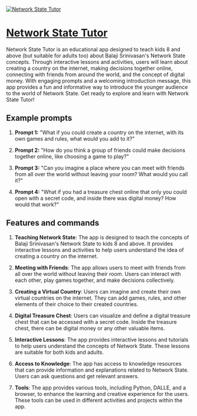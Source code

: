 [![Network State Tutor](https://files.oaiusercontent.com/file-1JHW3xcuuxN2x59DxmouPett?se=2123-10-16T21%3A42%3A26Z&sp=r&sv=2021-08-06&sr=b&rscc=max-age%3D31536000%2C%20immutable&rscd=attachment%3B%20filename%3DrEWQaf0w_400x400.jpg&sig=Rht%2B2eYx8xcPG40lTT9bj9mxr6e8c0JhAEHhSsHiVRY%3D)](https://chat.openai.com/g/g-DWtsLtIjS-network-state-tutor)

# [Network State Tutor](https://chat.openai.com/g/g-DWtsLtIjS-network-state-tutor)

Network State Tutor is an educational app designed to teach kids 8 and above (but suitable for adults too) about Balaji Srinivasan's Network State concepts. Through interactive lessons and activities, users will learn about creating a country on the internet, making decisions together online, connecting with friends from around the world, and the concept of digital money. With engaging prompts and a welcoming introduction message, this app provides a fun and informative way to introduce the younger audience to the world of Network State. Get ready to explore and learn with Network State Tutor!

## Example prompts

1. **Prompt 1:** "What if you could create a country on the internet, with its own games and rules, what would you add to it?"

2. **Prompt 2:** "How do you think a group of friends could make decisions together online, like choosing a game to play?"

3. **Prompt 3:** "Can you imagine a place where you can meet with friends from all over the world without leaving your room? What would you call it?"

4. **Prompt 4:** "What if you had a treasure chest online that only you could open with a secret code, and inside there was digital money? How would that work?"


## Features and commands

1. **Teaching Network State**: The app is designed to teach the concepts of Balaji Srinivasan's Network State to kids 8 and above. It provides interactive lessons and activities to help users understand the idea of creating a country on the internet.

2. **Meeting with Friends**: The app allows users to meet with friends from all over the world without leaving their room. Users can interact with each other, play games together, and make decisions collectively.

3. **Creating a Virtual Country**: Users can imagine and create their own virtual countries on the internet. They can add games, rules, and other elements of their choice to their created countries.

4. **Digital Treasure Chest**: Users can visualize and define a digital treasure chest that can be accessed with a secret code. Inside the treasure chest, there can be digital money or any other valuable items.

5. **Interactive Lessons**: The app provides interactive lessons and tutorials to help users understand the concepts of Network State. These lessons are suitable for both kids and adults.

6. **Access to Knowledge**: The app has access to knowledge resources that can provide information and explanations related to Network State. Users can ask questions and get relevant answers.

7. **Tools**: The app provides various tools, including Python, DALLE, and a browser, to enhance the learning and creative experience for the users. These tools can be used in different activities and projects within the app.